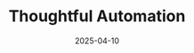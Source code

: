 ---  
layout: startup_page  
title: "Thoughtful Automation"  
id: "thoughtful.ai"  
permalink: "/thoughtfulautomationthoughtful.ai04102025/"  
website: "https://www.thoughtful.ai/"  
funding_round: "Growth Investment"  
funding_amount: ""  
investors: "New Mountain Capital"  
about: "Thoughtful.ai utilizes AI-powered automation to enhance efficiency in revenue cycle management for healthcare organizations. Its AI agents and tools streamline operations, improve accuracy and scalability, ultimately reducing costs and boosting revenue for healthcare providers. This allows healthcare organizations to focus more on patient care."  
markets: "Healthcare, AI, Enterprise Software, Robotic Process Automation (RPA)"  
hq: "Austin, Texas, United States"  
founded_year: "2020"  
linkedin: "https://www.linkedin.com/company/thoughtful-ai"  
twitter: "https://twitter.com/thoughtful_ai"  
instagram: ""  
facebook: ""  
crunchbase: "https://www.crunchbase.com/organization/thoughtful-automation"  
pitchbook: ""  

date_display: "10-Apr-2025"  
date: "2025-04-10"

# SEO Optimization  
meta_title: "Thoughtful Automation - Growth Investment"  
meta_description: "Thoughtful Automation, Thoughtful.ai utilizes AI-powered automation to enhance efficiency in revenue cycle management for healthcare organizations. Its AI agents and tools s..."  
meta_keywords: "Thoughtful Automation, Healthcare, AI, Enterprise Software, Robotic Process Automation (RPA), Growth Investment funding"  
canonical_url: "https://startup.projectstartups.com/thoughtfulautomationthoughtful.ai04102025/"  
---